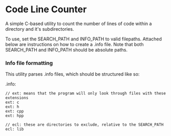 # Code Line Counter

A simple C-based utility to count the number of lines of code within a directory and it's subdirectories.

To use, set the SEARCH_PATH and INFO_PATH to valid filepaths. Attached below are instructions on how to create a .info file.
Note that both SEARCH_PATH and INFO_PATH should be absolute paths.

### Info file formatting
This utility parses .info files, which should be structured like so:

.info:
```
// ext: means that the program will only look through files with these extensions
ext: c
ext: h
ext: cpp
ext: hpp

// ecl: these are directories to exclude, relative to the SEARCH_PATH
ecl: lib
```
